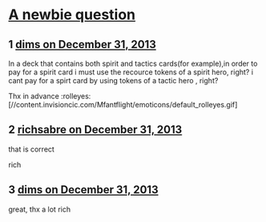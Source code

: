 # [A newbie question](https://community.fantasyflightgames.com/topic/96002-a-newbie-question/)

## 1 [dims on December 31, 2013](https://community.fantasyflightgames.com/topic/96002-a-newbie-question/?do=findComment&comment=941610)

In a deck that contains both spirit and tactics cards(for example),in order to pay for a spirit card i must use the recource tokens of a spirit hero, right? i cant pay for a spirt card by using tokens of a tactic hero , right?

Thx in advance :rolleyes: [//content.invisioncic.com/Mfantflight/emoticons/default_rolleyes.gif]


## 2 [richsabre on December 31, 2013](https://community.fantasyflightgames.com/topic/96002-a-newbie-question/?do=findComment&comment=941619)

that is correct

rich

## 3 [dims on December 31, 2013](https://community.fantasyflightgames.com/topic/96002-a-newbie-question/?do=findComment&comment=941620)

great, thx a lot rich

